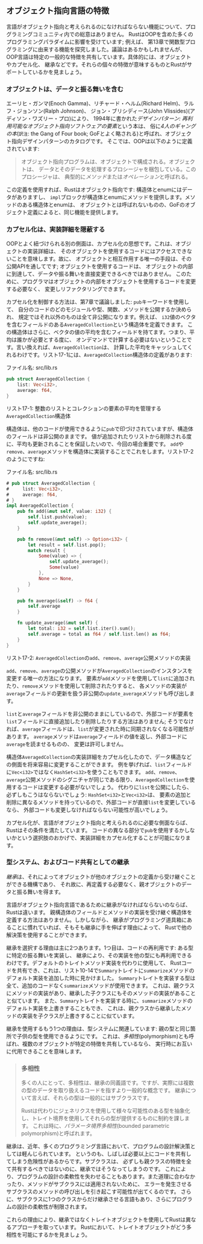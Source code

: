 <!-- ## Characteristics of Object-Oriented Languages -->

## オブジェクト指向言語の特徴

<!-- There is no consensus in the programming community about what features a -->
<!-- language must have to be considered object oriented. Rust is influenced by many -->
<!-- programming paradigms, including OOP; for example, we explored the features -->
<!-- that came from functional programming in Chapter 13. Arguably, OOP languages -->
<!-- share certain common characteristics, namely objects, encapsulation, and -->
<!-- inheritance. Let’s look at what each of those characteristics mean and whether -->
<!-- Rust supports them. -->

言語がオブジェクト指向と考えられるのになければならない機能について、プログラミングコミュニティ内での総意はありません。
RustはOOPを含めた多くのプログラミングパラダイムに影響を受けています; 例えば、
第13章で関数型プログラミングに由来する機能を探究しました。議論はあるかもしれませんが、
OOP言語は特定の一般的な特徴を共有しています。具体的には、オブジェクトやカプセル化、
継承などです。それらの個々の特徴が意味するものとRustがサポートしているかを見ましょう。

<!-- ### Objects Contain Data and Behavior -->

### オブジェクトは、データと振る舞いを含む

<!-- The book *Design Patterns: Elements of Reusable Object-Oriented Software* by -->
<!-- Enoch Gamma, Richard Helm, Ralph Johnson, and John Vlissides (Addison-Wasley -->
<!-- Professional, 1994) colloquially referred to as *The Gang of Four book*, is a -->
<!-- catlog of object-oriented design patterns. It defines OOP this way: -->

エーリヒ・ガンマ(Enoch Gamma)、リチャード・ヘルム(Richard Helm)、ラルフ・ジョンソン(Ralph Johnson)、
ジョン・ブリシディース(John Vlissides)(アディソン・ワズリー・プロ)により、
1994年に書かれた*デザインパターン: 再利用可能なオブジェクト指向ソフトウェアの要素*という本は、
俗に*4人のギャングの本*(`訳注`: the Gang of Four book; GoFとよく略される)と呼ばれ、オブジェクト指向デザインパターンのカタログです。
そこでは、OOPは以下のように定義されています:

<!-- > Object-oriented programs are made up of objects. An *object* packages both -->
<!-- > data and the procedures that operate on that data. The procedures are -->
<!-- > typically called *methods* or *operations*. -->

> オブジェクト指向プログラムは、オブジェクトで構成される。オブジェクトは、
> データとそのデータを処理するプロシージャを梱包している。このプロシージャは、
> 典型的に*メソッド*または*オペレーション*と呼ばれる。

<!-- Using this definition, Rust is object oriented: structs and enums have data, -->
<!-- and `impl` blocks provide methods on structs and enums. Even though structs and -->
<!-- enums with methods aren’t *called* objects, they provide the same -->
<!-- functionality, according to the Gang of Four’s definition of objects. -->

この定義を使用すれば、Rustはオブジェクト指向です: 構造体とenumにはデータがありますし、
`impl`ブロックが構造体とenumにメソッドを提供します。メソッドのある構造体とenumは、
オブジェクトとは呼ばれないものの、GoFのオブジェクト定義によると、同じ機能を提供します。

<!-- ### Encapsulation that Hides Implementation Details -->

### カプセル化は、実装詳細を隠蔽する

<!-- Another aspect commonly associated with OOP is the idea of *encapsulation*, -->
<!-- which means that the implementation details of an object aren’t accessible to -->
<!-- code using that object. Therefore, the only way to interact with an object is -->
<!-- through its public API; code using the object shouldn’t be able to reach into -->
<!-- the object’s internals and change data or behavior directly. This enables the -->
<!-- programmer to change and refactor an object’s internals without needing to -->
<!-- change the code that uses the object. -->

OOPとよく紐づけられる別の側面は、カプセル化の思想です。これは、オブジェクトの実装詳細は、
そのオブジェクトを使用するコードにはアクセスできないことを意味します。故に、
オブジェクトと相互作用する唯一の手段は、その公開APIを通してです; オブジェクトを使用するコードは、
オブジェクトの内部に到達して、データや振る舞いを直接変更できるべきではありません。
このために、プログラマはオブジェクトの内部をオブジェクトを使用するコードを変更する必要なく、
変更しリファクタリングできます。

<!-- We discussed how to control encapsulation in Chapter 7: we can use the `pub` -->
<!-- keyword to decide which modules, types, functions, and methods in our code -->
<!-- should be public, and by default everything else is private. For example, we -->
<!-- can define a struct `AveragedCollection` that has a field containing a vector -->
<!-- of `i32` values. The struct can also have a field that contains the average of -->
<!-- the values in the vector, meaning the average doesn’t have to be computed -->
<!-- on demand whenever anyone needs it. In other words, `AveragedCollection` will -->
<!-- cache the calculated average for us. Listing 17-1 has the definition of the -->
<!-- `AveragedCollection` struct: -->

カプセル化を制御する方法は、第7章で議論しました: `pub`キーワードを使用して、
自分のコードのどのモジュールや型、関数、メソッドを公開するか決められ、
規定ではそれ以外のものは全て非公開になります。例えば、
`i32`値のベクタを含むフィールドのある`AveragedCollection`という構造体を定義できます。
この構造体はさらに、ベクタの値の平均を含むフィールドを持てます。つまり、平均は誰かが必要とする度に、
オンデマンドで計算する必要はないということです。言い換えれば、`AveragedCollection`は、
計算した平均をキャッシュしてくれるわけです。リスト17-1には、`AveragedCollection`構造体の定義があります:

<!-- <span class="filename">Filename: src/lib.rs</span> -->

<span class="filename">ファイル名: src/lib.rs</span>

```rust
pub struct AveragedCollection {
    list: Vec<i32>,
    average: f64,
}
```

<!-- <span class="caption">Listing 17-1: An `AveragedCollection` struct that -->
<!-- maintains a list of integers and the average of the items in the -->
<!-- collection</span> -->

<span class="caption">リスト17-1: 整数のリストとコレクションの要素の平均を管理する`AveragedCollection`構造体</span>

<!-- The struct is marked `pub` so that other code can use it, but the fields within -->
<!-- the struct remain private. This is important in this case because we want to -->
<!-- ensure that whenever a value is added or removed from the list, the average is -->
<!-- also updated. We do this by implementing `add`, `remove`, and `average` methods -->
<!-- on the struct, as shown in Listing 17-2: -->

構造体は、他のコードが使用できるように`pub`で印づけされていますが、構造体のフィールドは非公開のままです。
値が追加されたりリストから削除される度に、平均も更新されることを保証したいので、今回の場合重要です。
`add`や`remove`、`average`メソッドを構造体に実装することでこれをします。リスト17-2のようにですね:

<!-- <span class="filename">Filename: src/lib.rs</span> -->

<span class="filename">ファイル名: src/lib.rs</span>

```rust
# pub struct AveragedCollection {
#     list: Vec<i32>,
#     average: f64,
# }
impl AveragedCollection {
    pub fn add(&mut self, value: i32) {
        self.list.push(value);
        self.update_average();
    }

    pub fn remove(&mut self) -> Option<i32> {
        let result = self.list.pop();
        match result {
            Some(value) => {
                self.update_average();
                Some(value)
            },
            None => None,
        }
    }

    pub fn average(&self) -> f64 {
        self.average
    }

    fn update_average(&mut self) {
        let total: i32 = self.list.iter().sum();
        self.average = total as f64 / self.list.len() as f64;
    }
}
```

<!-- <span class="caption">Listing 17-2: Implementations of the public methods -->
<!-- `add`, `remove`, and `average` on `AveragedCollection`</span> -->

<span class="caption">リスト17-2: `AveragedCollection`の`add`、`remove`、`average`公開メソッドの実装</span>

<!-- The public methods `add`, `remove`, and `average` are the only ways to modify -->
<!-- an instance of `AveragedCollection`. When an item is added to `list` using the -->
<!-- `add` method or removed using the `remove` method, the implementations of each -->
<!-- call the private `update_average` method that handles updating the `average` -->
<!-- field as well. -->

`add`、`remove`、`average`の公開メソッドが`AveragedCollection`のインスタンスを変更する唯一の方法になります。
要素が`add`メソッドを使用して`list`に追加されたり、`remove`メソッドを使用して削除されたりすると、
各メソッドの実装が`average`フィールドの更新を扱う非公開の`update_average`メソッドも呼び出します。

<!-- We leave the `list` and `average` fields private so there is no way for -->
<!-- external code to add or remove items to the `list` field directly; otherwise, -->
<!-- the `average` field might become out of sync when the `list` changes. The -->
<!-- `average` method returns the value in the `average` field, allowing external -->
<!-- code to read the `average` but not modify it. -->

`list`と`average`フィールドを非公開のままにしているので、外部コードが要素を`list`フィールドに直接追加したり削除したりする方法はありません;
そうでなければ、`average`フィールドは、`list`が変更された時に同期されなくなる可能性があります。
`average`メソッドは`average`フィールドの値を返し、外部コードに`average`を読ませるものの、
変更は許可しません。

<!-- Because we’ve encapsulated the implementation details of the struct -->
<!-- `AveragedCollection`, we can easily change aspects, such as the data structure, -->
<!-- in the future. For instance, we could use a `HashSet<i32>` instead of a -->
<!-- `Vec<i32>` for the `list` field. As long as the signatures of the `add` -->
<!-- `remove`, and `average` public methods stay the same, code using -->
<!-- `AveragedCollection` wouldn’t need to change. If we made `list` public instead, -->
<!-- this wouldn’t necessarily be the case: `HashSet<i32>` and `Vec<i32>` have -->
<!-- different methods for adding and removing items, so the external code would -->
<!-- likely have to change if it were modifying `list` directly. -->

構造体`AveragedCollection`の実装詳細をカプセル化したので、データ構造などの側面を将来容易に変更することができます。
例を挙げれば、`list`フィールドに`Vec<i32>`ではなく`HashSet<i32>`を使うこともできます。
`add`、`remove`、`average`公開メソッドのシグニチャが同じである限り、`AveragedCollection`を使用するコードは変更する必要がないでしょう。
代わりに`list`を公開にしたら、必ずしもこうはならないでしょう: `HashSet<i32>`と`Vec<i32>`は、
要素の追加と削除に異なるメソッドを持っているので、外部コードが直接`list`を変更しているなら、
外部コードも変更しなければならない可能性が高いでしょう。

<!-- If encapsulation is a required aspect for a language to be considered object -->
<!-- oriented, then Rust meets that requirement. The option to use `pub` or not for -->
<!-- different parts of code enables encapsulation of implementation details. -->

カプセル化が、言語がオブジェクト指向と考えられるのに必要な側面ならば、Rustはその条件を満たしています。
コードの異なる部分で`pub`を使用するかしないかという選択肢のおかげで、実装詳細をカプセル化することが可能になります。

<!-- ### Inheritance as a Type System and as Code Sharing -->

### 型システム、およびコード共有としての継承

<!-- *Inheritance* is a mechanism whereby an object can inherit from another -->
<!-- object’s definition, thus gaining the parent object’s data and behavior without -->
<!-- you having to define them again. -->

*継承*は、それによってオブジェクトが他のオブジェクトの定義から受け継ぐことができる機構であり、
それ故に、再定義する必要なく、親オブジェクトのデータと振る舞いを得ます。

<!-- If a language must have inheritance to be an object-oriented language, then -->
<!-- Rust is not one. There is no way to define a struct that inherits the parent -->
<!-- struct’s fields and method implementations. However, if you’re used to having -->
<!-- inheritance in your programming toolbox, you can use other solutions in Rust, -->
<!-- depending on your reason for reaching for inheritance in the first place. -->

言語がオブジェクト指向言語であるために継承がなければならないのならば、Rustは違います。
親構造体のフィールドとメソッドの実装を受け継ぐ構造体を定義する方法はありません。しかしながら、
継承がプログラミング道具箱にあることに慣れていれば、そもそも継承に手を伸ばす理由によって、
Rustで他の解決策を使用することができます。

<!-- You choose inheritance for two main reasons. One is for reuse of code: you can -->
<!-- implement particular behavior for one type, and inheritance enables you to -->
<!-- reuse that implementation for a different type. You can share Rust code using -->
<!-- default trait method implementations instead, which you saw in Listing 10-14 -->
<!-- when we added a default implementation of the `summarize` method on the -->
<!-- `Summary` trait. Any type implementing the `Summary` trait would have the -->
<!-- `summarize` method available on it without any further code. This is similar to -->
<!-- a parent class having an implementation of a method and an inheriting child -->
<!-- class also having the implementation of the method. We can also override the -->
<!-- default implementation of the `summarize` method when we implement the -->
<!-- `Summary` trait, which is similar to a child class overriding the -->
<!-- implementation of a method inherited from a parent class. -->

継承を選択する理由は主に2つあります。1つ目は、コードの再利用です: ある型に特定の振る舞いを実装し、
継承により、その実装を他の型にも再利用できるわけです。デフォルトのトレイトメソッド実装を代わりに使用して、
Rustコードを共有でき、これは、リスト10-14で`Summary`トレイトに`summarize`メソッドのデフォルト実装を追加した時に見かけました。
`Summary`トレイトを実装する型は全て、追加のコードなく`summarize`メソッドが使用できます。
これは、親クラスにメソッドの実装があり、継承した子クラスにもそのメソッドの実装があることと似ています。
また、`Summary`トレイトを実装する時に、`summarize`メソッドのデフォルト実装を上書きすることもでき、
これは、親クラスから継承したメソッドの実装を子クラスが上書きすることに似ています。

<!-- The other reason to use inheritance relates to the type system: to enable a -->
<!-- child type to be used in the same places as the parent type. This is also -->
<!-- called *polymorphism*, which means that you can substitute multiple objects for -->
<!-- each other at runtime if they share certain characteristics. -->

継承を使用するもう1つの理由は、型システムに関連しています: 親の型と同じ箇所で子供の型を使用できるようにです。
これは、*多相性*(polymorphism)とも呼ばれ、複数のオブジェクトが特定の特徴を共有しているなら、
実行時にお互いに代用できることを意味します。

<!-- > ### Polymorphism -->
<!-- > -->
<!-- > To many people, polymorphism is synonymous with inheritance. But it’s -->
<!-- > actually a more general concept that refers to code that can work with data -->
<!-- > of multiple types. For inheritance, those types are generally subclasses. -->
<!-- > -->
<!-- > Rust instead uses generics to abstract over different possible types and -->
<!-- > trait bounds to impose constraints on what those types must provide. This is -->
<!-- > sometimes called *bounded parametric polymorphism*. -->

> ### 多相性
>
> 多くの人にとって、多相性は、継承の同義語です。ですが、実際には複数の型のデータを取り扱えるコードを指すより一般的な概念です。
> 継承について言えば、それらの型は一般的にはサブクラスです。
>
> Rustは代わりにジェネリクスを使用して様々な可能性のある型を抽象化し、トレイト境界を使用してそれらの型が提供するものに制約を課します。
> これは時に、*パラメータ境界多相性*(bounded parametric polymorphism)と呼ばれます。

<!-- Inheritance has recently fallen out of favor as a programming design solution -->
<!-- in many programming languages because it’s often at risk of sharing more code -->
<!-- than necessary. Subclasses shouldn’t always share all characteristics of their -->
<!-- parent class but will do so with inheritance. This can make a program’s design -->
<!-- less flexible. It also introduces the possibility of calling methods on -->
<!-- subclasses that don’t make sense or that cause errors because the methods don’t -->
<!-- apply to the subclass. Some languages will also only allow a subclass -->
<!-- to inherit from one class, further restricting the flexibility of a program’s -->
<!-- design. -->

継承は、近年、多くのプログラミング言語において、プログラムの設計解決策としては軽んじられています。
というのも、しばしば必要以上にコードを共有してしまう危険性があるからです。サブクラスは、
必ずしも親クラスの特徴を全て共有するべきではないのに、継承ではそうなってしまうのです。
これにより、プログラムの設計の柔軟性を失わせることもあります。また道理に合わなかったり、メソッドがサブクラスには適用されないために、
エラーを発生させるサブクラスのメソッドの呼び出しを引き起こす可能性が出てくるのです。
さらに、サブクラスに1つのクラスからだけ継承させる言語もあり、さらにプログラムの設計の柔軟性が制限されます。

<!-- For these reasons, Rust takes a different approach, using trait objects instead -->
<!-- of inheritance. Let’s look at how trait objects enable polymorphism in Rust. -->

これらの理由により、継承ではなくトレイトオブジェクトを使用してRustは異なるアプローチを取っています。
Rustにおいて、トレイトオブジェクトがどう多相性を可能にするかを見ましょう。

